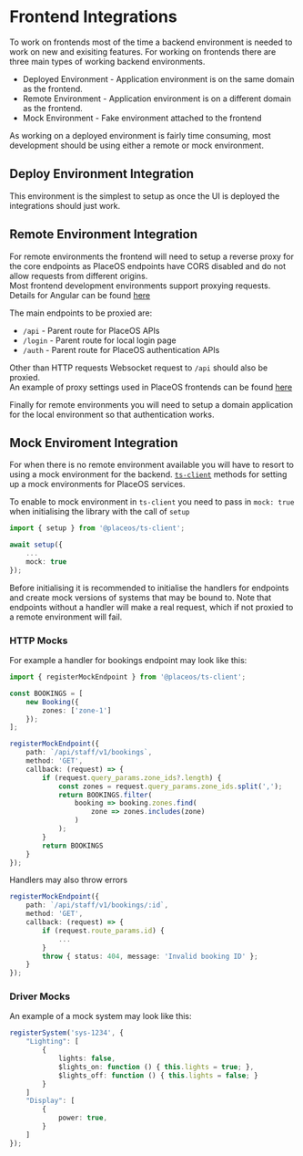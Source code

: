 # Frontend Integrations

To work on frontends most of the time a backend environment is needed to work on new and exisiting features.
For working on frontends there are three main types of working backend environments.

+ Deployed Environment - Application environment is on the same domain as the frontend.
+ Remote Environment - Application environment is on a different domain as the frontend.
+ Mock Environment - Fake environment attached to the frontend

As working on a deployed environment is fairly time consuming, most development should be using either a remote or mock environment.

## Deploy Environment Integration

This environment is the simplest to setup as once the UI is deployed the integrations should just work.

## Remote Environment Integration

For remote environments the frontend will need to setup a reverse proxy for the core endpoints as PlaceOS endpoints have CORS disabled and do not allow requests from different origins.  
Most frontend development environments support proxying requests.
Details for Angular can be found [here](https://angular.io/guide/build#proxying-to-a-backend-server)

The main endpoints to be proxied are:
+ `/api` - Parent route for PlaceOS APIs
+ `/login` - Parent route for local login page
+ `/auth` - Parent route for PlaceOS authentication APIs

Other than HTTP requests Websocket request to `/api` should also be proxied.  
An example of proxy settings used in PlaceOS frontends can be found [here](https://github.com/PlaceOS/backoffice/blob/master/config/proxy.conf.js)

Finally for remote environments you will need to setup a domain application for the local environment so that authentication works.

## Mock Enviroment Integration

For when there is no remote environment available you will have to resort to using a mock environment for the backend. [`ts-client`](https://github.com/PlaceOS/ts-client) methods for setting up a mock environments for PlaceOS services.

To enable to mock environment in `ts-client` you need to pass in `mock: true` when initialising the library with the call of `setup`

```typescript
import { setup } from '@placeos/ts-client';

await setup({
    ...
    mock: true
});
```
Before initialising it is recommended to initialise the handlers for endpoints and create mock versions of systems that may be bound to.
Note that endpoints without a handler will make a real request, which if not proxied to a remote environment will fail.

### HTTP Mocks

For example a handler for bookings endpoint may look like this:

```typescript
import { registerMockEndpoint } from '@placeos/ts-client';

const BOOKINGS = [
    new Booking({ 
        zones: ['zone-1'] 
    });
];

registerMockEndpoint({
    path: `/api/staff/v1/bookings`,
    method: 'GET',
    callback: (request) => {
        if (request.query_params.zone_ids?.length) {
            const zones = request.query_params.zone_ids.split(',');
            return BOOKINGS.filter(
                booking => booking.zones.find(
                    zone => zones.includes(zone)
                )
            );
        }
        return BOOKINGS
    }
});
```

Handlers may also throw errors

```typescript
registerMockEndpoint({
    path: `/api/staff/v1/bookings/:id`,
    method: 'GET',
    callback: (request) => {
        if (request.route_params.id) {
            ...
        }
        throw { status: 404, message: 'Invalid booking ID' }; 
    }
});
```

### Driver Mocks

An example of a mock system may look like this:

```typescript
registerSystem('sys-1234', {
    "Lighting": [
        {
            lights: false,
            $lights_on: function () { this.lights = true; },
            $lights_off: function () { this.lights = false; }
        }
    ]
    "Display": [
        {
            power: true,
        }
    ]
});
```